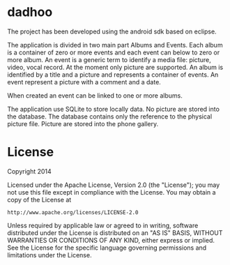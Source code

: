dadhoo
======

The project has been developed using the android sdk based on eclipse.

The application is divided in two main part Albums and Events. Each album is a container of zero or more events and each event can below to zero or more album.
An event is a generic term to identify a media file: picture, video, vocal record. At the moment only picture are supported.
An album is identified by a title and a picture and represents a container of events.
An event represent a picture with a comment and a date.

When created an event can be linked to one or more albums. 

The application use SQLite to store locally data. No picture are stored into the database. The database contains only the reference to the physical picture file. 
Picture are stored into the phone gallery.  

License
=======
Copyright 2014

Licensed under the Apache License, Version 2.0 (the "License");
you may not use this file except in compliance with the License.
You may obtain a copy of the License at

    http://www.apache.org/licenses/LICENSE-2.0

Unless required by applicable law or agreed to in writing, software
distributed under the License is distributed on an "AS IS" BASIS,
WITHOUT WARRANTIES OR CONDITIONS OF ANY KIND, either express or implied.
See the License for the specific language governing permissions and
limitations under the License.
